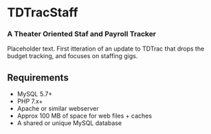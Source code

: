 # TDTracStaff

### A Theater Oriented Staf and Payroll Tracker
Placeholder text.  First itteration of an update to TDTrac that drops the budget tracking, and focuses on staffing gigs.


## Requirements
 * MySQL 5.7+
 * PHP 7.x+
 * Apache or similar webserver
 * Approx 100 MB of space for web files + caches 
 * A shared or unique MySQL database
